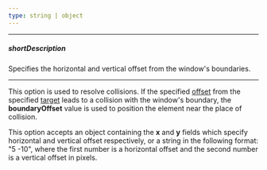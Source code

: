 ```yaml
---
type: string | object
---
```

---
##### shortDescription
Specifies the horizontal and vertical offset from the window's boundaries.

---
This option is used to resolve collisions. If the specified [offset](/api-reference/50%20Common/Object%20Structures/positionConfig/offset '/Documentation/ApiReference/Common/Object_Structures/positionConfig/offset/') from the specified [target](/api-reference/50%20Common/Object%20Structures/positionConfig/of.md '/Documentation/ApiReference/Common/Object_Structures/positionConfig/#of') leads to a collision with the window's boundary, the **boundaryOffset** value is used to position the element near the place of collision.

This option accepts an object containing the **x** and **y** fields which specify horizontal and vertical offset respectively, or a string in the following format: "5 -10", where the first number is a horizontal offset and the second number is a vertical offset in pixels.